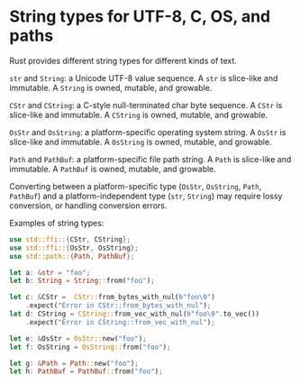 # String types for UTF-8, C, OS, and paths

Rust provides different string types for different kinds of text.

`str` and `String`: a Unicode UTF-8 value sequence. A `str` is slice-like and immutable. A `String` is owned, mutable, and growable.

`CStr` and `CString`: a C-style null-terminated char byte sequence. A `CStr` is slice-like and immutable. A `CString` is owned, mutable, and growable.

`OsStr` and `OsString`: a platform-specific operating system string. A `OsStr` is slice-like and immutable. A `OsString` is owned, mutable, and growable.

`Path` and `PathBuf`: a platform-specific file path string. A `Path` is slice-like and immutable. A `PathBuf` is owned, mutable, and growable.

Converting between a platform-specific type (`OsStr`, `OsString`, `Path`, `PathBuf`) and a platform-independent type (`str`, `String`) may require lossy conversion, or handling conversion errors.

Examples of string types:

```rust
use std::ffi::{CStr, CString};
use std::ffi::{OsStr, OsString};
use std::path::{Path, PathBuf};

let a: &str = "foo";
let b: String = String::from("foo");

let c: &CStr =  CStr::from_bytes_with_nul(b"foo\0")
    .expect("Error in CStr::from_bytes_with_nul");
let d: CString = CString::from_vec_with_nul(b"foo\0".to_vec())
    .expect("Error in CString::from_vec_with_nul");

let e: &OsStr = OsStr::new("foo");
let f: OsString = OsString::from("foo");

let g: &Path = Path::new("foo");
let h: PathBuf = PathBuf::from("foo");
```

